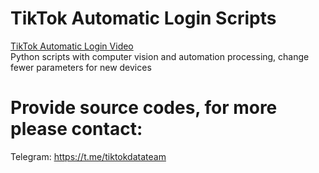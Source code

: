 # TikTok Automatic Login Scripts
[TikTok Automatic Login Video](https://github.com/tiktokdata/tiktok_automatic_login_bypass_captcha/blob/main/tiktok_automatic_login.mp4?raw=true)  
Python scripts with computer vision and automation processing, change fewer parameters for new devices  


# Provide source codes, for more please contact:
Telegram: https://t.me/tiktokdatateam  
